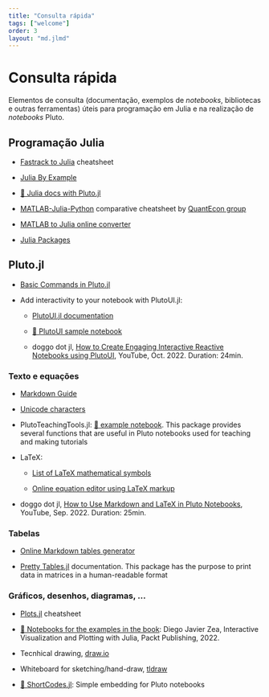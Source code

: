 ```yaml
---
title: "Consulta rápida"
tags: ["welcome"]
order: 3
layout: "md.jlmd"
---
```


# Consulta rápida

Elementos de consulta (documentação, exemplos de *notebooks*, bibliotecas e outras ferramentas) úteis para programação em Julia e na realização de *notebooks* Pluto.


## Programação Julia

- [Fastrack to Julia](https://juliadocs.github.io/Julia-Cheat-Sheet/) cheatsheet

- [Julia By Example](https://juliabyexample.helpmanual.io/)

- [🎈 Julia docs with Pluto.jl](https://julia-docs-pluto.netlify.app/)

- [MATLAB-Julia-Python](https://cheatsheets.quantecon.org/) comparative cheatsheet by [QuantEcon group](https://quantecon.org) 
				
- [MATLAB to Julia online converter](https://lakras.github.io/matlab-to-julia/)

- [Julia Packages](https://juliapackages.com/packages?sort=stars)


## Pluto.jl

- [Basic Commands in Pluto.jl](https://github.com/fonsp/Pluto.jl/wiki/%F0%9F%94%8E-Basic-Commands-in-Pluto)

- Add interactivity to your notebook with PlutoUI.jl:

    - [PlutoUI.jl documentation](https://docs.juliahub.com/PlutoUI/abXFp/0.7.52/)
    
    - [🎈 PlutoUI sample notebook](https://featured.plutojl.org/basic/plutoui.jl)
    
    - doggo dot jl, [How to Create Engaging Interactive Reactive Notebooks using PlutoUI](https://www.youtube.com/watch?v=nkyvN7PXQZc), YouTube, Oct. 2022. Duration: 24min.


### Texto e equações 

- [Markdown Guide](https://www.markdownguide.org/)

- [Unicode characters](https://docs.julialang.org/en/v1/manual/unicode-input/)

- PlutoTeachingTools.jl: [🎈 example notebook](https://juliapluto.github.io/PlutoTeachingTools.jl/example.html). This package provides several functions that are useful in Pluto notebooks used for teaching and making tutorials

- LaTeX:

    - [List of LaTeX mathematical symbols](https://oeis.org/wiki/List_of_LaTeX_mathematical_symbols)
    
    - [Online equation editor using LaTeX markup](https://editor.codecogs.com)

- doggo dot jl, [How to Use Markdown and LaTeX in Pluto Notebooks](https://www.youtube.com/watch?v=YahByfBTnCc&list=PLhQ2JMBcfAsjeC10lx_2zDlFUMkBUTyyO&index=2), YouTube, Sep. 2022. Duration: 25min.


### Tabelas

- [Online Markdown tables generator](https://www.tablesgenerator.com/markdown_tables)

- [Pretty Tables.jl](https://ronisbr.github.io/PrettyTables.jl/stable/) documentation. This package has the purpose to print data in matrices in a human-readable format


### Gráficos, desenhos, diagramas, ...

- [Plots.jl](https://github.com/sswatson/cheatsheets/blob/master/plotsjl-cheatsheet.pdf) cheatsheet

- [🎈 Notebooks for the examples in the book](https://packtpublishing.github.io/Interactive-Visualization-and-Plotting-with-Julia/): Diego Javier Zea, Interactive Visualization and Plotting with Julia, Packt Publishing, 2022.  

- Tecnhical drawing, [draw.io](https://app.diagrams.net/)

- Whiteboard for sketching/hand-draw, [tldraw](https://www.tldraw.com/)

- [🎈 ShortCodes.jl](https://raw.githack.com/hellemo/ShortCodes.jl/main/examples/static-demo.html): Simple embedding for Pluto notebooks

